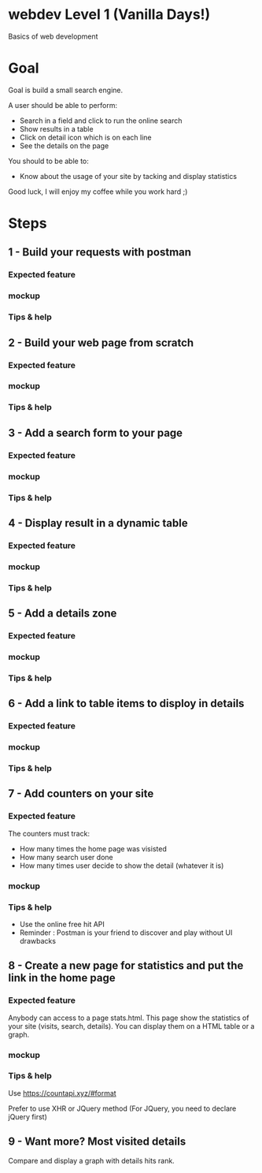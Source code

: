 # webdev Level 1 (Vanilla Days!)

Basics of web development

# Goal

Goal is build a small search engine.

A user should be able to perform:

- Search in a field and click to run the online search
- Show results in a table 
- Click on detail icon which is on each line
- See the details on the page 

You should to be able to:

- Know about the usage of your site by tacking and display statistics


Good luck, I will enjoy my coffee while you work hard ;)

# Steps

## 1 - Build your requests with postman

### Expected feature

### mockup

### Tips & help


## 2 - Build your web page from scratch

### Expected feature

### mockup

### Tips & help

## 3 - Add a search form to your page

### Expected feature

### mockup

### Tips & help

## 4 - Display result in a dynamic table

### Expected feature

### mockup

### Tips & help

## 5 - Add a details zone

### Expected feature

### mockup

### Tips & help

## 6 - Add a link to table items to disploy in details

### Expected feature

### mockup

### Tips & help

## 7 - Add counters on your site

### Expected feature

The counters must track:

- How many times the home page was visisted
- How many search user done
- How many times user decide to show the detail (whatever it is)

### mockup

### Tips & help

- Use the online free hit API
- Reminder : Postman is your friend to discover and play without UI drawbacks

## 8 - Create a new page for statistics and put the link in the home page

### Expected feature

Anybody can access to a page stats.html. This page show the statistics of your site (visits, search, details). You can display them on a HTML table or a graph.

### mockup

### Tips & help

Use https://countapi.xyz/#format

Prefer to use XHR or JQuery method (For JQuery, you need to declare jQuery first)

## 9 - Want more? Most visited details

Compare and display a graph with details hits rank.
